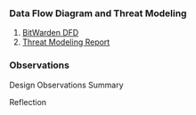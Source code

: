 ### Data Flow Diagram and Threat Modeling

1. [BitWarden DFD](https://github.com/DoctorEww/software-assurance/blob/main/Design/BitWardenDFD.jpg)
2. [Threat Modeling Report](https://htmlpreview.github.io/?https://github.com/DoctorEww/software-assurance/blob/main/Design/BitWardenReport.html)

### Observations

Design Observations Summary

Reflection
